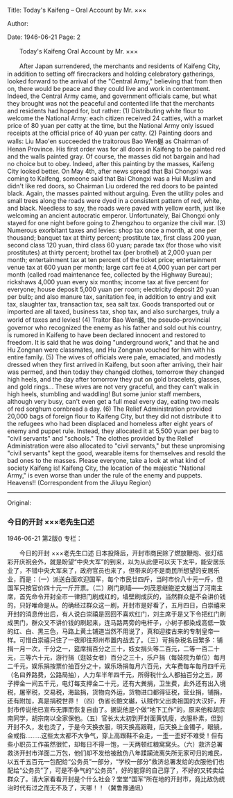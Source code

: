 Title: Today's Kaifeng – Oral Account by Mr. ×××

Author: 

Date: 1946-06-21
Page: 2

　　Today's Kaifeng
    Oral Account by Mr. ×××

　　After Japan surrendered, the merchants and residents of Kaifeng City, in addition to setting off firecrackers and holding celebratory gatherings, looked forward to the arrival of the "Central Army," believing that from then on, there would be peace and they could live and work in contentment. Indeed, the Central Army came, and government officials came, but what they brought was not the peaceful and contented life that the merchants and residents had hoped for, but rather: (1) Distributing white flour to welcome the National Army: each citizen received 24 catties, with a market price of 80 yuan per catty at the time, but the National Army only issued receipts at the official price of 40 yuan per catty. (2) Painting doors and walls: Liu Mao'en succeeded the traitorous Bao Wen樾 as Chairman of Henan Province. His first order was for all doors in Kaifeng to be painted red and the walls painted gray. Of course, the masses did not bargain and had no choice but to obey. Indeed, after this painting by the masses, Kaifeng City looked better. On May 4th, after news spread that Bai Chongxi was coming to Kaifeng, someone said that Bai Chongxi was a Hui Muslim and didn't like red doors, so Chairman Liu ordered the red doors to be painted black. Again, the masses painted without arguing. Even the utility poles and small trees along the roads were dyed in a consistent pattern of red, white, and black. Needless to say, the roads were paved with yellow earth, just like welcoming an ancient autocratic emperor. Unfortunately, Bai Chongxi only stayed for one night before going to Zhengzhou to organize the civil war. (3) Numerous exorbitant taxes and levies: shop tax once a month, at one per thousand; banquet tax at thirty percent; prostitute tax, first class 200 yuan, second class 120 yuan, third class 60 yuan; parade tax (for those who visit prostitutes) at thirty percent; brothel tax (per brothel) at 2,000 yuan per month; entertainment tax at ten percent of the ticket price; entertainment venue tax at 600 yuan per month; large cart fee at 4,000 yuan per cart per month (called road maintenance fee, collected by the Highway Bureau); rickshaws 4,000 yuan every six months; income tax at five percent for everyone; house deposit 5,000 yuan per room; electricity deposit 20 yuan per bulb; and also manure tax, sanitation fee, in addition to entry and exit tax, slaughter tax, transaction tax, sea salt tax. Goods transported out or imported are all taxed, business tax, shop tax, and also surcharges, truly a world of taxes and levies! (4) Traitor Bao Wen樾, the pseudo-provincial governor who recognized the enemy as his father and sold out his country, is rumored in Kaifeng to have been declared innocent and restored to freedom. It is said that he was doing "underground work," and that he and Hu Zongnan were classmates, and Hu Zongnan vouched for him with his entire family. (5) The wives of officials were pale, emaciated, and modestly dressed when they first arrived in Kaifeng, but soon after arriving, their hair was permed, and then today they changed clothes, tomorrow they changed high heels, and the day after tomorrow they put on gold bracelets, glasses, and gold rings... These wives are not very graceful, and they can't walk in high heels, stumbling and waddling! But some junior staff members, although very busy, can't even get a full meal every day, eating two meals of red sorghum cornbread a day. (6) The Relief Administration provided 20,000 bags of foreign flour to Kaifeng City, but they did not distribute it to the refugees who had been displaced and homeless after eight years of enemy and puppet rule. Instead, they allocated it at 5,500 yuan per bag to "civil servants" and "schools." The clothes provided by the Relief Administration were also allocated to "civil servants," but these unpromising "civil servants" kept the good, wearable items for themselves and resold the bad ones to the masses. Please everyone, take a look at what kind of society Kaifeng is! Kaifeng City, the location of the majestic "National Army," is even worse than under the rule of the enemy and puppets. Heavens!! (Correspondent from the Jiluyu Region)



<hr /> 

Original: 


### 今日的开封  ×××老先生口述

1946-06-21
第2版()
专栏：

　　今日的开封
    ×××老先生口述
    日本投降后，开封市商民除了燃放鞭炮、张灯结彩开庆祝会外，就是盼望“中央大军”的到来，以为从此便可以天下太平，能安居乐业了，不错中央大军来了，政府官员也来了，但带来的不是商民所想望的安居乐业，而是：（一）派送白面欢迎国军，每个市民廿四斤，当时市价八十元一斤，但国军只按官价四十元一斤开票。（二）刷门刷墙——刘茂恩继鲍逆文樾当了河南主席，首先命令开封全市一律把门刷成红的，墙壁刷成灰的，当然群众是不会讲价钱的，只好唯命是从。的确经过群众这一刷，开封市是好看了，五月四日，白崇禧来开封的消息传出后，有人说白崇禧是回回不喜欢红门，刘主席于是又下令把红门刷成黑门，群众又不讲价钱的刷起来，连马路两旁的电杆子，小树子都染成高低一致的红、白、黑三色，马路上黄土铺道当然不用说了，真和迎接古来的专制皇帝一样。可惜白崇禧只住了一夜即往郑州布置内战去了。（三）苛捐杂税名目繁多：铺捐一月一次，千分之一，筵席捐百分之三十，妓女捐头等二百元，二等一百二十元，三等六十元，游行捐（逛妓女者）百分之三十，乐户捐（每妓院为单位）每月二千元，娱乐捐按票价抽百分之十，娱乐场捐每月六百元，大车费每车每月四千元（名曰养路费，公路局抽），人力车半年四千元，所得税什么人都抽百分之五，房子押金一间五千元，电灯每支押金二十元，还有大粪捐，卫生费，此外还有出入境税，屠宰税，交易税，海盐捐，货物向外运，货物进口都得征税，营业捐，铺捐，还有附加，真是捐税世界！（四）伪省长鲍文樾，认贼作父出卖祖国的大汉奸，开封市传说他已宣布无罪而恢复自由了。据说他是个做“地下工作”的，原来他和胡宗南同学，胡宗南以全家保他。（五）官长太太初到开封面黄饥瘦，衣服朴素，但到开封不久，发也烫了，于是今天换衣服，明天换高跟鞋，后天换上金镯子，眼镜，金戒指………这些太太都不大争气，穿上高跟鞋不会走，一歪一歪好不难受！但有些小职员工作虽然很忙，却每日不得一饱，一天两顿红粮窝窝头。（六）救济总署救济开封市洋面二万包，他们却不发给被敌伪八年蹂躏流离失所无家可归的难民，以五千五百元一包配给“公务员”一部分，“学校一部分”救济总署发给的衣服他们也配给“公务员”了，可是不争气的“公务员”，好的能穿的自己穿了，不好的又转卖给群众了。请大家看看开封是个什么社会？堂堂“国军”所在地的开封市，竟比敌伪统治时代有过之而无不及了，天哪！！（冀鲁豫通讯）
